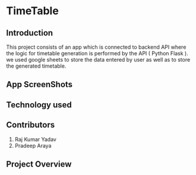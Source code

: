 # TimeTable
<h2>Introduction</h2>
This project consists of an app which is connected to backend API where the logic for timetable generation is performed by the API ( Python Flask ). we used google sheets to store the data entered by user as well as to store the generated timetable.
<h2>App ScreenShots</h2>

<h2>Technology used</h2>

<h2>Contributors</h2>
<!-- <ul>
  <li> -->
    <ol>
      <li>Raj Kumar Yadav</li>
      <li>Pradeep Araya</li>
    </ol>
<!--   </li>
</ul> -->
<h2>Project Overview</h2>
